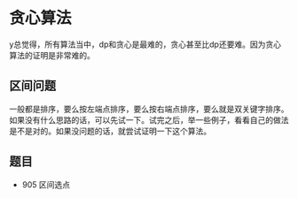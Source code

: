 # 贪心算法

y总觉得，所有算法当中，dp和贪心是最难的，贪心甚至比dp还要难。因为贪心算法的证明是非常难的。

## 区间问题

一般都是排序，要么按左端点排序，要么按右端点排序，要么就是双关键字排序。如果没有什么思路的话，可以先试一下。试完之后，举一些例子，看看自己的做法是不是对的。如果没问题的话，就尝试证明一下这个算法。

## 题目

- 905 区间选点
